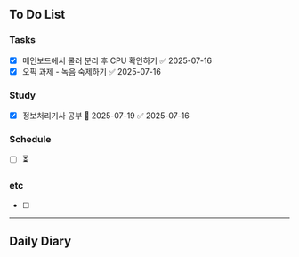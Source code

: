 ## To Do List
### Tasks
- [x] 메인보드에서 쿨러 분리 후 CPU 확인하기 ✅ 2025-07-16
- [x] 오픽 과제 - 녹음 숙제하기 ✅ 2025-07-16

### Study
- [x] 정보처리기사 공부 📅 2025-07-19 ✅ 2025-07-16

### Schedule
- [ ] ⏳

### etc
- [ ] 

---
## Daily Diary

